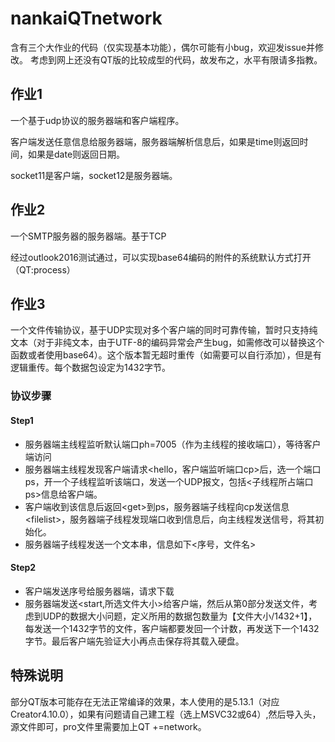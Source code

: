 # nankaiQTnetwork

含有三个大作业的代码（仅实现基本功能），偶尔可能有小bug，欢迎发issue并修改。
考虑到网上还没有QT版的比较成型的代码，故发布之，水平有限请多指教。



## 作业1

一个基于udp协议的服务器端和客户端程序。

客户端发送任意信息给服务器端，服务器端解析信息后，如果是time则返回时间，如果是date则返回日期。

socket11是客户端，socket12是服务器端。



## 作业2

一个SMTP服务器的服务器端。基于TCP

经过outlook2016测试通过，可以实现base64编码的附件的系统默认方式打开（QT:process）



## 作业3

一个文件传输协议，基于UDP实现对多个客户端的同时可靠传输，暂时只支持纯文本（对于非纯文本，由于UTF-8的编码异常会产生bug，如需修改可以替换这个函数或者使用base64）。这个版本暂无超时重传（如需要可以自行添加），但是有逻辑重传。每个数据包设定为1432字节。

### 协议步骤

#### Step1

- 服务器端主线程监听默认端口ph=7005（作为主线程的接收端口），等待客户端访问
- 服务器端主线程发现客户端请求<hello，客户端监听端口cp>后，选一个端口ps，开一个子线程监听该端口，发送一个UDP报文，包括<子线程所占端口ps>信息给客户端。
- 客户端收到该信息后返回\<get>到ps，服务器端子线程向cp发送信息\<filelist>，服务器端子线程发现端口收到信息后，向主线程发送信号，将其初始化。
- 服务器端子线程发送一个文本串，信息如下<序号，文件名>

#### Step2

- 客户端发送序号给服务器端，请求下载
- 服务器端发送<start,所选文件大小>给客户端，然后从第0部分发送文件，考虑到UDP的数据大小问题，定义所用的数据包数量为【文件大小/1432+1】，每发送一个1432字节的文件，客户端都要发回一个计数，再发送下一个1432字节。最后客户端先验证大小再点击保存将其载入硬盘。



## 特殊说明

部分QT版本可能存在无法正常编译的效果，本人使用的是5.13.1（对应Creator4.10.0），如果有问题请自己建工程（选上MSVC32或64）,然后导入头，源文件即可，pro文件里需要加上QT +=network。
